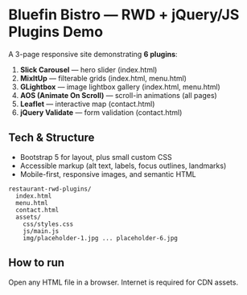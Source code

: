 # Bluefin Bistro — RWD + jQuery/JS Plugins Demo

A 3-page responsive site demonstrating **6 plugins**:

1. **Slick Carousel** — hero slider (index.html)
2. **MixItUp** — filterable grids (index.html, menu.html)
3. **GLightbox** — image lightbox gallery (index.html, menu.html)
4. **AOS (Animate On Scroll)** — scroll-in animations (all pages)
5. **Leaflet** — interactive map (contact.html)
6. **jQuery Validate** — form validation (contact.html)

## Tech & Structure
- Bootstrap 5 for layout, plus small custom CSS
- Accessible markup (alt text, labels, focus outlines, landmarks)
- Mobile-first, responsive images, and semantic HTML

```
restaurant-rwd-plugins/
  index.html
  menu.html
  contact.html
  assets/
    css/styles.css
    js/main.js
    img/placeholder-1.jpg ... placeholder-6.jpg
```

## How to run
Open any HTML file in a browser. Internet is required for CDN assets.
